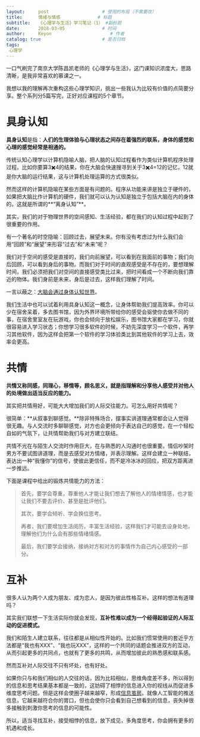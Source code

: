 ```yaml
---
layout:     post                    # 使用的布局（不需要改）
title:      情绪与情感              # 标题 
subtitle:   《心理学与生活》学习笔记（1） #副标题
date:       2018-03-05              # 时间
author:     Keyon                      # 作者
catalog: true                       # 是否归档
tags:
 心理学
---
```


一口气刷完了南京大学陈昌凯老师的《心理学与生活》，这门课知识浓度大，思路清晰，是我非常喜欢的慕课之一。

我想以我的理解再次重构这些心理学知识，挑出一些我认为比较有价值的点简要分享。整个系列分5篇写完，正好对应课程的5个章节。

# 具身认知
**具身认知**是指：**人们的生理体验与心理状态之间存在着强烈的联系，身体的感觉和心理的感觉经常是相通的。**

传统认知心理学以计算机隐喻人脑，把人脑的认知过程看作为类似计算机程序处理过程。比如你要算3✖️4的结果，你在大脑会快速搜寻到关于3✖️4=12的记忆，12就是你大脑的运行结果，这与计算机处理运算的方式很类似。

然而这样的计算机隐喻在某些方面是有问题的。程序从功能来讲是独立于硬件的，如果把大脑比作计算机的硬件，我们就可以认为认知是独立于包括大脑在内的身体的。这就是所谓的**“离身认知”**。

其实，我们的对于物理世界的空间感知、生活经验，都在我们的认知过程中起到了很重要的作用。

有一个著名的时空隐喻：回顾过去，展望未来。你有没有考虑过为什么我们会用“回顾”和“展望”来形容“过去”和“未来”呢？

我们对于空间的感受是直接的，我们向前展望，可以看到在我面前的事物；我们向后回顾，可以看到身后的事物。而我们对于时间的直观感受是不存在的，要想理解时间，我们必须把我们对空间的直接感受类比过来，把时间看成一个不断向我们靠近的物体。我们身前是未来，身后是过去，这样我们理解了时间。

一言以蔽之：[大脑会通过身体认知世界](http://mp.weixin.qq.com/s/lJzOc7geT2P7Ai4zATWrfQ)。

我们生活中也可以试着利用具身认知这一概念，让身体帮助我们提高效率。你可以少在宿舍呆着，多去图书馆，因为外界环境所带给你的感受会驱使你去做不同的事，在宿舍里室友在玩游戏，你也会倾向于放松娱乐，图书馆大家都在学习，你就很容易进入学习状态；你想学习很多软件的时候，不妨先深度学习一个软件，再学习其他软件，因为这样会把第一个软件的学习体验类比到其他软件的学习上去，效率会更高。

# 共情
**共情又称同感，同理心，移情等，顾名思义，就是指理解和分享他人感受并对他人的处境做出适当反应的能力。**

其实把共情用好，可能大大增加我们的人际交往能力。可怎么用好共情呢？

很简单：**从叙事到聊感觉。**除非特殊场合，摆事实讲道理通常都会让人觉得很无趣。与人交流时多聊聊感觉，对方也会更倾向于表达自己的感觉，在一个轻松自如的气氛下，让共情帮助我们与对方建立联结。

共情不光在与陌生人交流时作用巨大，在与熟悉的人沟通时也很重要。情侣吵架时男方不要试图讲道理，而是去感受对方情绪，并表示理解。这样会建立一种联结，表达出一种“我懂你”的信号，使彼此更信任，而不是冷冰冰的回应，把双方距离进一步推远。

下面是课程中给出的锻炼共情能力的方法：

> 首先，要学会尊重，尊重他人才能让我们想去了解他人的情绪情感，也才能让我们不要去评价、甚至是批评他们。
> 
> 其次，要学会倾听、学会换位思考。
> 
> 再者，我们要增加生活阅历，丰富生活经验，这样我们才可能去设身处地，理解他们为什么会有那些情绪情感。
> 
> 最后，我们要学会接纳，接纳对方和对方的事情作为自己内心感受的一部分。

# 互补
很多人认为两个人成为朋友、成为恋人，是因为彼此性格互补。这样的想法有道理吗？

其实我们联想一下生活实际你就会发现，**互补性难以成为一个经得起验证的人际互动的促进模式。**

我们和陌生人建立联系，往往都是从相似性开始的。比如我们惯常使用的套近乎方法都是“我也有XXX”、“我也玩XXX”，这样的一个共同的话题会推进双方的互动，从而引起更多的共同点，也就有了更多的共鸣，从而增加彼此的熟悉感和联系感。

然而互补对人际交往不只有坏处，也有好处。

如果你只与和我们相似的人交往的话，因为比较相似，思维角度差不多，所以得到的信息和思考结果基本都是一致的，这妨碍了相悖的信息进入你的视线从而促进多维度思考问题。但是这样会使圈子越来越窄，形成[信息茧房](https://keanchen.github.io/2018/02/24/massage-2018/)。就像人工智能的推送信息，它越来越符合你的胃口，但也会使你只会看到自己想看到的信息，丧失掉很多接触到刺激你思考的信息的可能性。

所以，适当寻找互补，接受相悖的信息，放下成见，多角度思考，你会拥有更多的机遇和成长。
